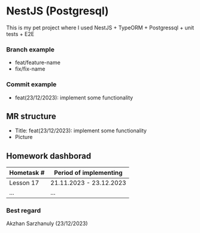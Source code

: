 # NestJS (Postgresql)
This is my pet project where I used NestJS + TypeORM + Postgressql + unit tests + E2E

### Branch example 
* feat/feature-name 
* fix/fix-name

### Commit example 
* feat(23/12/2023): implement some functionality

## MR structure
* Title: feat(23/12/2023): implement some functionality
* Picture

## Homework dashborad
| Hometask #      | Period of implementing                |
|-----------------|---------------------------------------|
| Lesson 17       | 21.11.2023 - 23.12.2023               |
| ...             | ...                                   |


### Best regard 
Akzhan Sarzhanuly (23/12/2023)